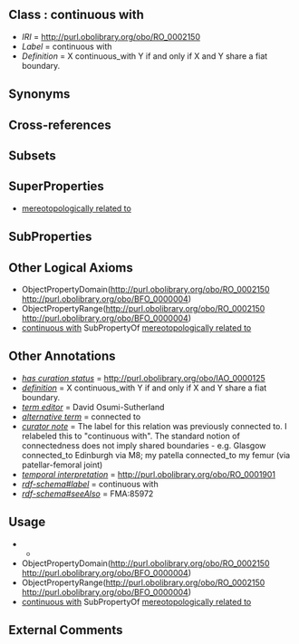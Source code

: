 
## Class : continuous with

 * *IRI* = http://purl.obolibrary.org/obo/RO_0002150
 * *Label* = continuous with
 * *Definition* = X continuous_with Y if and only if X and Y share a fiat boundary.

## Synonyms


## Cross-references


## Subsets


## SuperProperties

 * [mereotopologically related to](../../RO/23/RO_0002323.md)

## SubProperties


## Other Logical Axioms

 * ObjectPropertyDomain(<http://purl.obolibrary.org/obo/RO_0002150> <http://purl.obolibrary.org/obo/BFO_0000004>)
 * ObjectPropertyRange(<http://purl.obolibrary.org/obo/RO_0002150> <http://purl.obolibrary.org/obo/BFO_0000004>)
 * [continuous with](../../RO/50/RO_0002150.md) SubPropertyOf [mereotopologically related to](../../RO/23/RO_0002323.md)

## Other Annotations

 * *[has curation status](../../IAO/14/IAO_0000114.md)* = http://purl.obolibrary.org/obo/IAO_0000125
 * *[definition](../../IAO/15/IAO_0000115.md)* = X continuous_with Y if and only if X and Y share a fiat boundary.
 * *[term editor](../../IAO/17/IAO_0000117.md)* = David Osumi-Sutherland
 * *[alternative term](../../IAO/18/IAO_0000118.md)* = connected to
 * *[curator note](../../IAO/32/IAO_0000232.md)* = The label for this relation was previously connected to. I relabeled this to "continuous with". The standard notion of connectedness does not imply shared boundaries - e.g. Glasgow connected_to Edinburgh via M8; my patella connected_to my femur (via patellar-femoral joint)
 * *[temporal interpretation](../../RO/00/RO_0001900.md)* = http://purl.obolibrary.org/obo/RO_0001901
 * *[rdf-schema#label](../../el/rdf-schema#label.md)* = continuous with
 * *[rdf-schema#seeAlso](../../so/rdf-schema#seeAlso.md)* = FMA:85972

## Usage

 * -
 * ObjectPropertyDomain(<http://purl.obolibrary.org/obo/RO_0002150> <http://purl.obolibrary.org/obo/BFO_0000004>)
 * ObjectPropertyRange(<http://purl.obolibrary.org/obo/RO_0002150> <http://purl.obolibrary.org/obo/BFO_0000004>)
 * [continuous with](../../RO/50/RO_0002150.md) SubPropertyOf [mereotopologically related to](../../RO/23/RO_0002323.md)

## External Comments

